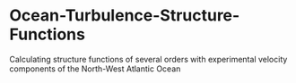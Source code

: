 # Ocean-Turbulence-Structure-Functions
Calculating structure functions of several orders with experimental velocity components of the North-West Atlantic Ocean
